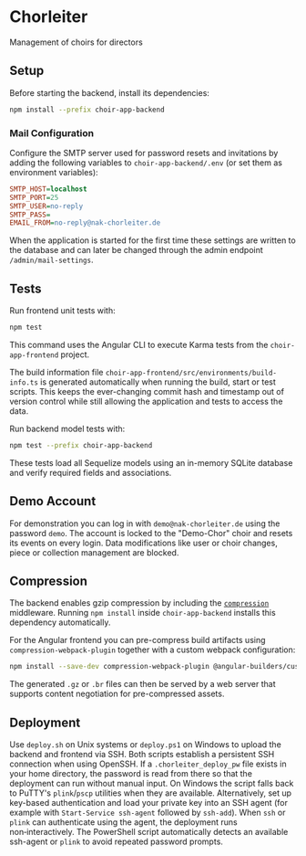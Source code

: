 # Chorleiter

Management of choirs for directors

## Setup

Before starting the backend, install its dependencies:

```bash
npm install --prefix choir-app-backend
```

### Mail Configuration

Configure the SMTP server used for password resets and invitations by adding the
following variables to `choir-app-backend/.env` (or set them as environment
variables):

```ini
SMTP_HOST=localhost
SMTP_PORT=25
SMTP_USER=no-reply
SMTP_PASS=
EMAIL_FROM=no-reply@nak-chorleiter.de
```

When the application is started for the first time these settings are written to
the database and can later be changed through the admin endpoint
`/admin/mail-settings`.

## Tests

Run frontend unit tests with:

```bash
npm test
```

This command uses the Angular CLI to execute Karma tests from the `choir-app-frontend` project.

The build information file `choir-app-frontend/src/environments/build-info.ts` is generated automatically when running the build, start or test scripts. This keeps the ever-changing commit hash and timestamp out of version control while still allowing the application and tests to access the data.

Run backend model tests with:

```bash
npm test --prefix choir-app-backend
```

These tests load all Sequelize models using an in-memory SQLite database and
verify required fields and associations.

## Demo Account

For demonstration you can log in with `demo@nak-chorleiter.de` using the password `demo`.
The account is locked to the "Demo-Chor" choir and resets its events on every login.
Data modifications like user or choir changes, piece or collection management are blocked.

## Compression

The backend enables gzip compression by including the
[`compression`](https://www.npmjs.com/package/compression) middleware. Running
`npm install` inside `choir-app-backend` installs this dependency automatically.

For the Angular frontend you can pre-compress build artifacts using
`compression-webpack-plugin` together with a custom webpack configuration:

```bash
npm install --save-dev compression-webpack-plugin @angular-builders/custom-webpack
```

The generated `.gz` or `.br` files can then be served by a web server that
supports content negotiation for pre-compressed assets.

## Deployment

Use `deploy.sh` on Unix systems or `deploy.ps1` on Windows to upload the backend
and frontend via SSH. Both scripts establish a persistent SSH connection when
using OpenSSH. If a `.chorleiter_deploy_pw` file exists in your home directory,
the password is read from there so that the deployment can run without manual
input. On Windows the script falls back to PuTTY's `plink`/`pscp` utilities when
they are available. Alternatively, set up key-based authentication and load your
private key into an SSH agent (for example with `Start-Service ssh-agent`
followed by `ssh-add`). When `ssh` or `plink` can authenticate using the agent,
the deployment runs non‑interactively. The PowerShell script automatically
detects an available ssh-agent or `plink` to avoid repeated password prompts.
